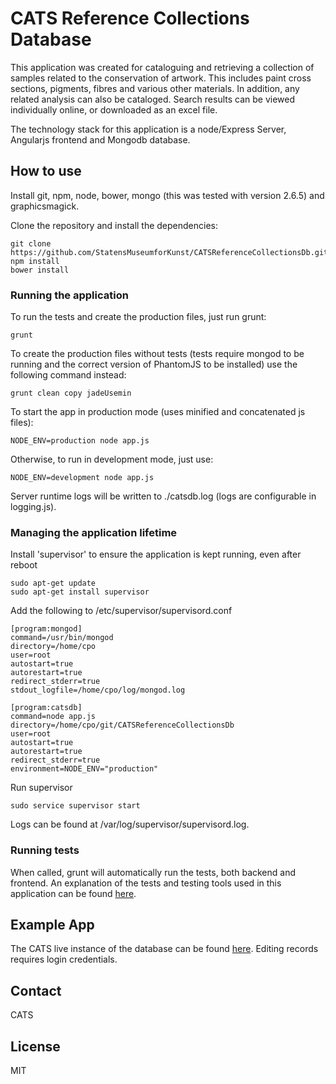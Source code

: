 # CATS Reference Collections Database

This application was created for cataloguing and retrieving a collection of samples related to the conservation of artwork. This includes paint cross sections, pigments, fibres and various other materials. In addition, any related analysis can also be cataloged. Search results can be viewed individually online, or downloaded as an excel file.

The technology stack for this application is a node/Express Server, Angularjs frontend and Mongodb database.

## How to use

Install git, npm, node, bower, mongo (this was tested with version 2.6.5) and graphicsmagick.

Clone the repository and install the dependencies:

    git clone https://github.com/StatensMuseumforKunst/CATSReferenceCollectionsDb.git
    npm install
    bower install

### Running the application

To run the tests and create the production files, just run grunt:

    grunt

To create the production files without tests (tests require mongod to be running and the correct version of PhantomJS to be installed) use the following command instead:

    grunt clean copy jadeUsemin

To start the app in production mode (uses minified and concatenated js files):

    NODE_ENV=production node app.js
    
Otherwise, to run in development mode, just use:

    NODE_ENV=development node app.js
    
Server runtime logs will be written to ./catsdb.log (logs are configurable in logging.js).
    
### Managing the application lifetime

Install 'supervisor' to ensure the application is kept running, even after reboot

    sudo apt-get update
    sudo apt-get install supervisor

Add the following to /etc/supervisor/supervisord.conf 

    [program:mongod]
    command=/usr/bin/mongod
    directory=/home/cpo
    user=root
    autostart=true
    autorestart=true
    redirect_stderr=true
    stdout_logfile=/home/cpo/log/mongod.log
        
    [program:catsdb]
    command=node app.js
    directory=/home/cpo/git/CATSReferenceCollectionsDb
    user=root
    autostart=true
    autorestart=true
    redirect_stderr=true
    environment=NODE_ENV="production"

Run supervisor

    sudo service supervisor start
    
Logs can be found at /var/log/supervisor/supervisord.log.

### Running tests

When called, grunt will automatically run the tests, both backend and frontend. An explanation of the tests and testing tools used in this application can be found [here](/test/README.md).


## Example App

The CATS live instance of the database can be found [here](http://www.cats-cons.dk/). Editing records requires login credentials.

## Contact
CATS

## License
MIT
